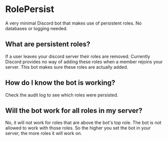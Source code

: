 # RolePersist
A very minimal Discord bot that makes use of persistent roles.
No databases or logging needed.

## What are persistent roles?
If a user leaves your discord server their roles are removed.
Currently Discord provides no way of adding these roles when a member rejoins your server.
This bot makes sure these roles are actually added.

## How do I know the bot is working?
Check the audit log to see which roles were persisted.

## Will the bot work for all roles in my server?
No, it will not work for roles that are above the bot's top role.
The bot is not allowed to work with those roles.
So the higher you set the bot in your server, the more roles it will work on.
